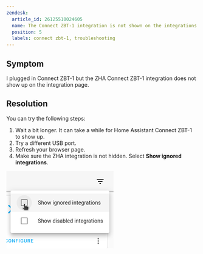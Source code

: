 ```yaml
---
zendesk:
  article_id: 26125510024605
  name: The Connect ZBT-1 integration is not shown on the integrations page
  position: 5
  labels: connect zbt-1, troubleshooting
---
```


## Symptom

I plugged in Connect&nbsp;ZBT-1 but the ZHA Connect&nbsp;ZBT-1 integration does not show up on the integration page.

## Resolution

You can try the following steps:

1. Wait a bit longer. It can take a while for Home Assistant Connect ZBT-1 to show up.
2. Try a different USB port.
3. Refresh your browser page.
4. Make sure the ZHA integration is not hidden. Select **Show ignored integrations**.

![Screenshot showing the option to show ignored integrations](/static/img/connect-zbt-1/conbee-migrate-zha-23.png)
